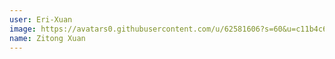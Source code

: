 ```yaml
---
user: Eri-Xuan
image: https://avatars0.githubusercontent.com/u/62581606?s=60&u=c11b4c697fa13a88252cb2fa5bceee3023a9e242&v=4
name: Zitong Xuan
---
```

